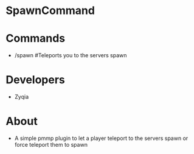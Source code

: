 # SpawnCommand
# Commands
* /spawn #Teleports you to the servers spawn
# Developers
* Zyqia
# About
* A simple pmmp plugin to let a player teleport to the servers spawn or force teleport them to spawn